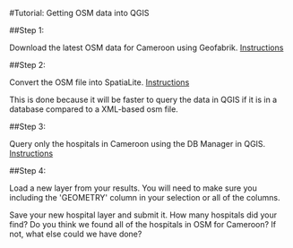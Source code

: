 #Tutorial: Getting OSM data into QGIS

##Step 1:

Download the latest OSM data for Cameroon using Geofabrik. [Instructions](https://github.com/d3netxer/virtual-mapgive-course/blob/master/downloading-osm-data.md)

##Step 2:

Convert the OSM file into SpatiaLite. [Instructions](https://github.com/d3netxer/virtual-mapgive-course/blob/master/OSM-to-SpatiaLite.md)

This is done because it will be faster to query the data in QGIS if it is in a database compared to a XML-based osm file.

##Step 3:

Query only the hospitals in Cameroon using the DB Manager in QGIS. [Instructions](https://github.com/d3netxer/virtual-mapgive-course/blob/master/qgis-querying.md)

##Step 4:

Load a new layer from your results. You will need to make sure you including the 'GEOMETRY' column in your selection or all of the columns. 

Save your new hospital layer and submit it. How many hospitals did your find? Do you think we found all of the hospitals in OSM for Cameroon? If not, what else could we have done?
